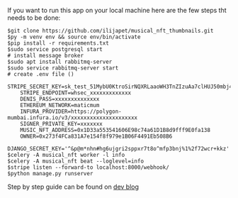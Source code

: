

If you want to run this app on your local machine here are the few steps tht needs to be done:

    $git clone https://github.com/ilijapet/musical_nft_thumbnails.git
    $py -m venv env && source env/bin/activate
    $pip install -r requirements.txt
    $sudo service postgresql start
    # install message broker
    $sudo apt install rabbitmq-server
    $sudo service rabbitmq-server start    
    # create .env file ()
        STRIPE_SECRET_KEY=sk_test_51MybU0KtroSirNQXRLaaoWH3TnZIzuAa7clHUJ50mbj4HXxn7rjlTfkbJNGnx4EOMgY7sr9y4QcNBmZJewqrFVtF00OMqoO0Fu
        STRIPE_ENDPOINT=whsec_xxxxxxxxxxxxx
        DENIS_PASS=xxxxxxxxxxxxxx
        ETHEREUM_NETWORK=maticmum
        INFURA_PROVIDER=https://polygon-mumbai.infura.io/v3/xxxxxxxxxxxxxxxxxxxxx
        SIGNER_PRIVATE_KEY=xxxxxxx
        MUSIC_NFT_ADDRESS=0x1D33a553541606E98c74a61D1B8d9fff9E0fa138
        OWNER=0x273f4FCa831A7e154f8f979e1B06F4491Eb508B6
        DJANGO_SECRET_KEY='^&p@m*nhn#hg6ujgri2sppxr7t8o^mfp3bnj%1%2f72wcr+kkz'
    $celery -A musical_nft worker -l info
    $celery -A musical_nft beat --loglevel=info
    $stripe listen --forward-to localhost:8000/webhook/
    $python manage.py runserver


Step by step guide can be found on <a href="https://dev.to/ilija" > dev blog </a>
